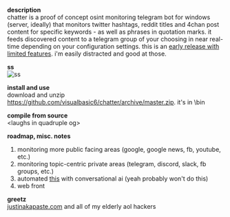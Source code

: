 **description**<br/>
chatter is a proof of concept osint monitoring telegram bot for windows (server, ideally) that monitors twitter hashtags, reddit titles and 4chan post content for specific keywords - as well as phrases in quotation marks. it feeds discovered content to a telegram group of your choosing in near real-time depending on your configuration settings. this is an [early release with limited features](https://github.com/visualbasic6/subdomain-bruteforce). i'm easily distracted and good at those.

**ss**<br/>
![ss](https://github.com/visualbasic6/chatter/raw/master/ss.gif)

**install and use**<br/>
download and unzip https://github.com/visualbasic6/chatter/archive/master.zip. it's in \bin

**compile from source**<br/>
\<laughs in quadruple og\>

**roadmap, misc. notes**<br/>
1. monitoring more public facing areas (google, google news, fb, youtube, etc.)
2. monitoring topic-centric private areas (telegram, discord, slack, fb groups, etc.)
3. automated [this](https://pastebin.com/raw/irj4Fyd5) with conversational ai (yeah probably won't do this)
4. web front

**greetz**<br/>
[justinakapaste.com](https://justinakapaste.com) and all of my elderly aol hackers

